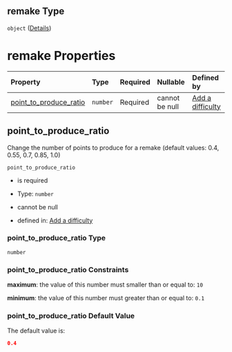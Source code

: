 ## remake Type

`object` ([Details](add-difficulty-properties-remake.md))

# remake Properties

| Property                                          | Type     | Required | Nullable       | Defined by                                                                                                                                                           |
| :------------------------------------------------ | :------- | :------- | :------------- | :------------------------------------------------------------------------------------------------------------------------------------------------------------------- |
| [point_to_produce_ratio](#point_to_produce_ratio) | `number` | Required | cannot be null | [Add a difficulty](add-difficulty-properties-remake-properties-point_to_produce_ratio.md "add-difficulty.json#/properties/remake/properties/point_to_produce_ratio") |

## point_to_produce_ratio

Change the number of points to produce for a remake (default values: 0.4, 0.55, 0.7, 0.85, 1.0)

`point_to_produce_ratio`

*   is required

*   Type: `number`

*   cannot be null

*   defined in: [Add a difficulty](add-difficulty-properties-remake-properties-point_to_produce_ratio.md "add-difficulty.json#/properties/remake/properties/point_to_produce_ratio")

### point_to_produce_ratio Type

`number`

### point_to_produce_ratio Constraints

**maximum**: the value of this number must smaller than or equal to: `10`

**minimum**: the value of this number must greater than or equal to: `0.1`

### point_to_produce_ratio Default Value

The default value is:

```json
0.4
```
